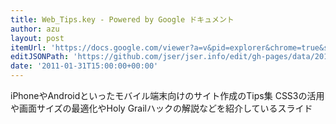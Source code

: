 ```yaml
---
title: Web_Tips.key - Powered by Google ドキュメント
author: azu
layout: post
itemUrl: 'https://docs.google.com/viewer?a=v&pid=explorer&chrome=true&srcid=0B9cwi8dHYjWVMWVmNWVmZDctODZiNC00ZTc0LWE2MWQtYjUzNjVkNWI0NjM3&authkey=CMeXgI8O&hl=ja'
editJSONPath: 'https://github.com/jser/jser.info/edit/gh-pages/data/2011/01/index.json'
date: '2011-01-31T15:00:00+00:00'
---
```

iPhoneやAndroidといったモバイル端末向けのサイト作成のTips集
CSS3の活用や画面サイズの最適化やHoly Grailハックの解説などを紹介しているスライド
